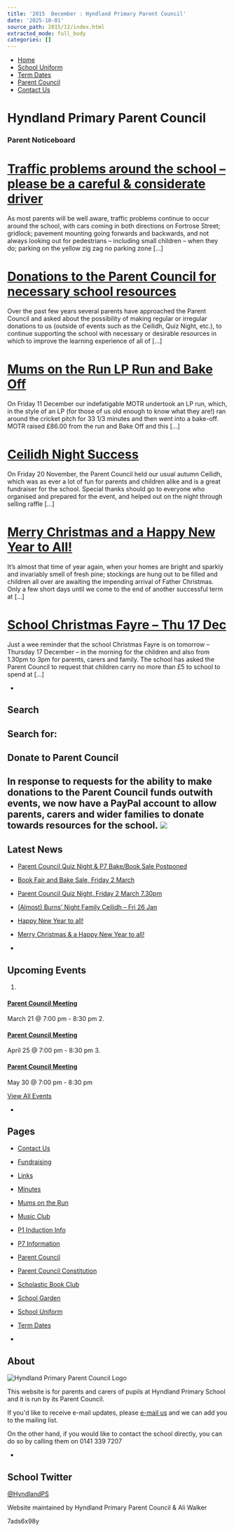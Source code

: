 ```yaml
---
title: '2015  December : Hyndland Primary Parent Council'
date: '2025-10-01'
source_path: 2015/12/index.html
extracted_mode: full_body
categories: []
---
```

- [Home](http://www.hyndlandprimaryparentcouncil.org)
- [School Uniform](school-uniform/)
- [Term Dates](term-dates/)
- [Parent Council](parent-council/)
- [Contact Us](contact-us/)

# Hyndland Primary Parent Council

### Parent Noticeboard

# [Traffic problems around the school – please be a careful & considerate driver](/news/traffic-problems-around-the-school-please-be-a-careful-considerate-driver/)

As most parents will be well aware, traffic problems continue to occur around the school, with cars coming in both directions on Fortrose Street; gridlock; pavement mounting going forwards and backwards, and not always looking out for pedestrians – including small children – when they do; parking on the yellow zig zag no parking zone […]

# [Donations to the Parent Council for necessary school resources](/news/donations-to-the-parent-council-for-necessary-school-resources/)

Over the past few years several parents have approached the Parent Council and asked about the possibility of making regular or irregular donations to us (outside of events such as the Ceilidh, Quiz Night, etc.), to continue supporting the school with necessary or desirable resources in which to improve the learning experience of all of […]

# [Mums on the Run LP Run and Bake Off](/news/mums-on-the-run-lp-run-and-bake-off/)

On Friday 11 December our indefatigable MOTR undertook an LP run, which, in the style of an LP (for those of us old enough to know what they are!) ran around the cricket pitch for 33 1/3 minutes and then went into a bake-off. MOTR raised £86.00 from the run and Bake Off and this […]

# [Ceilidh Night Success](/news/ceilidh-night-success/)

On Friday 20 November, the Parent Council held our usual autumn Ceilidh, which was as ever a lot of fun for parents and children alike and is a great fundraiser for the school. Special thanks should go to everyone who organised and prepared for the event, and helped out on the night through selling raffle […]

# [Merry Christmas and a Happy New Year to All!](/news/merry-christmas-and-a-happy-new-year-to-all/)

It’s almost that time of year again, when your homes are bright and sparkly and invariably smell of fresh pine; stockings are hung out to be filled and children all over are awaiting the impending arrival of Father Christmas. Only a few short days until we come to the end of another successful term at […]

# [School Christmas Fayre – Thu 17 Dec](/news/school-christmas-fayre-thu-17-dec/)

Just a wee reminder that the school Christmas Fayre is on tomorrow – Thursday 17 December – in the morning for the children and also from 1.30pm to 3pm for parents, carers and family. The school has asked the Parent Council to request that children carry no more than £5 to school to spend at […]

- 
## Search

Search for:
- 
## Donate to Parent Council

In response to requests for the ability to make donations to the Parent Council funds outwith events, we now have a PayPal account to allow parents, carers and wider families to donate towards resources for the school. [![](https://www.paypalobjects.com/en_US/i/btn/x-click-butcc-donate.gif)](https://www.paypal.com/cgi-bin/webscr?cmd=_s-xclick&hosted_button_id=BW7E8PDGXH45Y)
- 
## Latest News

- [Parent Council Quiz Night & P7 Bake/Book Sale Postponed](/news/parent-council-quiz-night-p7-bake-book-sale-postponed/)
- [Book Fair and Bake Sale, Friday 2 March](/news/book-fair-and-bake-sale-friday-2-march/)
- [Parent Council Quiz Night, Friday 2 March 7.30pm](/news/parent-council-quiz-night-friday-2-march-7-30pm/)
- [(Almost) Burns’ Night Family Ceilidh – Fri 26 Jan](/news/almost-burns-night-family-ceilidh-fri-26-jan/)
- [Happy New Year to all!](/news/happy-new-year-to-all/)
- [Merry Christmas & a Happy New Year to all!](/news/merry-christmas-a-happy-new-year-to-all/)

- 
## Upcoming Events

1. 
#### [Parent Council Meeting](event/parent-council-meeting-17/)

March 21 @ 7:00 pm - 8:30 pm
2. 
#### [Parent Council Meeting](event/parent-council-meeting-18/)

April 25 @ 7:00 pm - 8:30 pm
3. 
#### [Parent Council Meeting](event/parent-council-meeting-19/)

May 30 @ 7:00 pm - 8:30 pm

[View All Events](events/)

- 
## Pages

- [Contact Us](contact-us/)
- [Fundraising](fundraising/)
- [Links](links/)
- [Minutes](minutes-archive/)
- [Mums on the Run](mums-on-the-run/)
- [Music Club](music-club/)
- [P1 Induction Info](p1-induction-info/)
- [P7 Information](p7-information/)
- [Parent Council](parent-council/)
- [Parent Council Constitution](parent-council-constitution/)
- [Scholastic Book Club](scholastic-book-club/)
- [School Garden](school-garden/)
- [School Uniform](school-uniform/)
- [Term Dates](term-dates/)

- 
## About

 ![Hyndland Primary Parent Council Logo](/assets/images/2012/02/logo.gif)

This website is for parents and carers of pupils at Hyndland Primary School and it is run by its Parent Council.

If you'd like to receive e-mail updates, please [e-mail us](mailto:enquiries@hyndlandprimaryparentcouncil.org) and we can add you to the mailing list.

On the other hand, if you would like to contact the school directly, you can do so by calling them on 0141 339 7207

- 
## School Twitter
[@HyndlandPS](https://twitter.com/HyndlandPS)

Website maintained by Hyndland Primary Parent Council & Ali Walker

7ads6x98y
